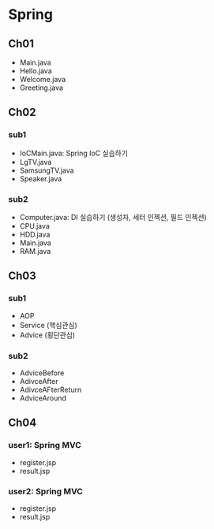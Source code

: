# Spring

## Ch01 
- Main.java
- Hello.java
- Welcome.java
- Greeting.java

## Ch02
### sub1 
- IoCMain.java: Spring IoC 실습하기
- LgTV.java
- SamsungTV.java
- Speaker.java

### sub2
- Computer.java: DI 실습하기 (생성자, 세터 인젝션, 필드 인젝션)
- CPU.java
- HDD.java
- Main.java
- RAM.java

## Ch03
### sub1
- AOP
- Service (핵심관심)
- Advice (횡단관심)

### sub2
- AdviceBefore
- AdivceAfter
- AdivceAFterReturn
- AdviceAround

## Ch04
### user1: Spring MVC
- register.jsp
- result.jsp

### user2: Spring MVC 
- register.jsp
- result.jsp
